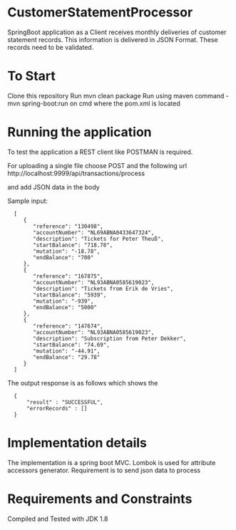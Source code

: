 # CustomerStatementProcessor
SpringBoot application as a Client receives monthly deliveries of customer statement records. This information is delivered in JSON Format. These records need to be validated.

# To Start
Clone this repository
Run mvn clean package
Run using maven command - mvn spring-boot:run on cmd where the pom.xml is located

# Running the application
To test the application a REST client like POSTMAN is required.

For uploading a single file choose POST and the following url http://localhost:9999/api/transactions/process

and add JSON data in the body

Sample input:

      [
         {
            "reference": "130498",
            "accountNumber": "NL69ABNA0433647324",
            "description": "Tickets for Peter Theuß",
            "startBalance": "718.78",
            "mutation": "-18.78",
            "endBalance": "700"
         },
         {
            "reference": "167875",
            "accountNumber": "NL93ABNA0585619023",
            "description": "Tickets from Erik de Vries",
            "startBalance": "5939",
            "mutation": "-939",
            "endBalance": "5000"
         },
         {
            "reference": "147674",
            "accountNumber": "NL93ABNA0585619023",
            "description": "Subscription from Peter Dekker",
            "startBalance": "74.69",
            "mutation": "-44.91",
            "endBalance": "29.78"
         }
      ]

The output response is as follows which shows the
    
      {
          "result" : "SUCCESSFUL",
          "errorRecords" : []
      }

# Implementation details
The implementation is a spring boot MVC.
Lombok is used for attribute accessors generator.
Requirement is to send json data to process



# Requirements and Constraints
Compiled and Tested with JDK 1.8

